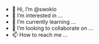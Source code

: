 - 👋 Hi, I’m @swokio
- 👀 I’m interested in ...
- 🌱 I’m currently learning ...
- 💞️ I’m looking to collaborate on ...
- 📫 How to reach me ...

<!---
swokio/swokio is a ✨ special ✨ repository because its `README.md` (this file) appears on your GitHub profile.
You can click the Preview link to take a look at your changes.
--->

